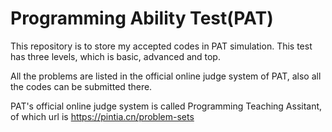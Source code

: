 # Programming Ability Test(PAT)
This repository is to store my accepted codes in PAT simulation. This test has three levels, which is basic, advanced and top.

All the problems are listed in the official online judge system of PAT, also all the codes can be submitted there. 

PAT's official online judge system is called Programming Teaching Assitant, of which url is https://pintia.cn/problem-sets
